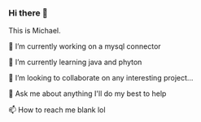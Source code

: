 ### Hi there 👋
This is Michael.

🔭 I’m currently working on a mysql connector

🌱 I’m currently learning java and phyton

👯 I’m looking to collaborate on any interesting project...

💬 Ask me about anything I'll do my best to help

📫 How to reach me blank lol
